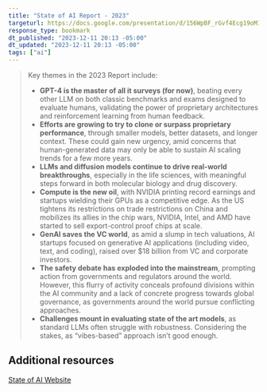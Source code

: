 ```yaml
---
title: "State of AI Report - 2023"
targeturl: https://docs.google.com/presentation/d/156WpBF_rGvf4Ecg19oM1fyR51g4FAmHV3Zs0WLukrLQ/edit?usp=sharing
response_type: bookmark
dt_published: "2023-12-11 20:13 -05:00"
dt_updated: "2023-12-11 20:13 -05:00"
tags: ["ai"]
---
```


> Key themes in the 2023 Report include:
>   - **GPT-4 is the master of all it surveys (for now)**, beating every other LLM on both classic benchmarks and exams designed to evaluate humans, validating the power of proprietary architectures and reinforcement learning from human feedback.
>   - **Efforts are growing to try to clone or surpass proprietary performance**, through smaller models, better datasets, and longer context. These could gain new urgency, amid concerns that human-generated data may only be able to sustain AI scaling trends for a few more years.
>   - **LLMs and diffusion models continue to drive real-world breakthroughs**, especially in the life sciences, with meaningful steps forward in both molecular biology and drug discovery.
>   - **Compute is the new oil**, with NVIDIA printing record earnings and startups wielding their GPUs as a competitive edge. As the US tightens its restrictions on trade restrictions on China and mobilizes its allies in the chip wars, NVIDIA, Intel, and AMD have started to sell export-control proof chips at scale.
>   - **GenAI saves the VC world**, as amid a slump in tech valuations, AI startups focused on generative AI applications (including video, text, and coding), raised over $18 billion from VC and corporate investors.
>   - **The safety debate has exploded into the mainstream**, prompting action from governments and regulators around the world. However, this flurry of activity conceals profound divisions within the AI community and a lack of concrete progress towards global governance, as governments around the world pursue conflicting approaches.
>   - **Challenges mount in evaluating state of the art models**, as standard LLMs often struggle with robustness. Considering the stakes, as “vibes-based” approach isn’t good enough.

## Additional resources

[State of AI Website](https://www.stateof.ai/)